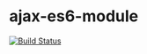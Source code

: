 # ajax-es6-module

[![Build Status](https://semaphoreci.com/api/v1/projects/4318e3e8-ebd7-4a85-b5ba-e9069d560223/474906/badge.svg)](https://semaphoreci.com/djforth/ajax-es6-module)
